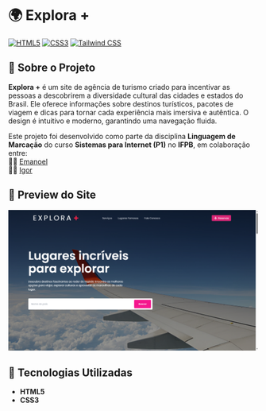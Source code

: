 # 🌍 Explora +

[![HTML5](https://img.shields.io/badge/HTML5-E34F26?style=for-the-badge&logo=html5&logoColor=white)](https://developer.mozilla.org/pt-BR/docs/Web/HTML)
[![CSS3](https://img.shields.io/badge/CSS3-1572B6?style=for-the-badge&logo=css3&logoColor=white)](https://developer.mozilla.org/pt-BR/docs/Web/CSS)
[![Tailwind CSS](https://img.shields.io/badge/Tailwind_CSS-06B6D4?style=for-the-badge&logo=tailwind-css&logoColor=white)](https://tailwindcss.com/)

## 📌 Sobre o Projeto

**Explora +** é um site de agência de turismo criado para incentivar as pessoas a descobrirem a diversidade cultural das cidades e estados do Brasil. Ele oferece informações sobre destinos turísticos, pacotes de viagem e dicas para tornar cada experiência mais imersiva e autêntica. O design é intuitivo e moderno, garantindo uma navegação fluida.

Este projeto foi desenvolvido como parte da disciplina **Linguagem de Marcação** do curso **Sistemas para Internet (P1)** no **IFPB**, em colaboração entre:  
👨‍💻 [Emanoel](https://github.com/maneuu)  
👨‍💻 [Igor](https://github.com/Igor-AI-Coder)

## 🎨 Preview do Site

![Preview do Site](preview.png)

<!-- Substitua "caminho/para/sua/imagem.png" pelo caminho ou URL da imagem de preview do site -->

## 🚀 Tecnologias Utilizadas

- **HTML5**
- **CSS3**
